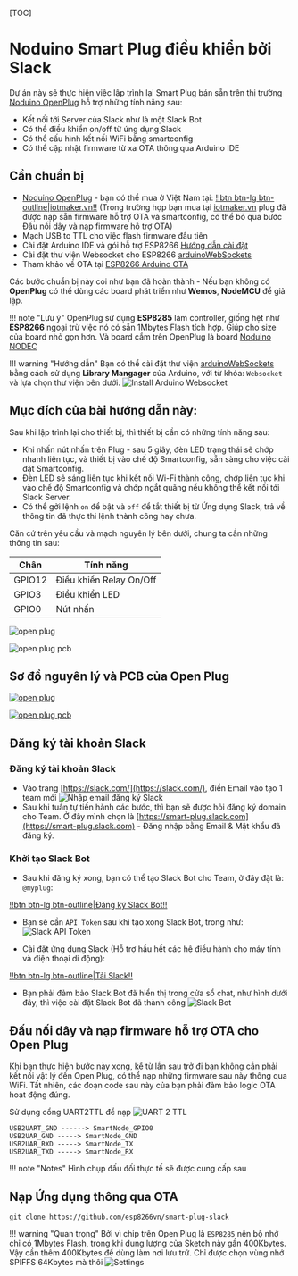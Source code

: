 [TOC]
# Noduino Smart Plug điều khiển bởi Slack

Dự án này sẽ thực hiện việc lập trình lại Smart Plug bán sẵn trên thị trường [Noduino OpenPlug](http://noduino.org) hỗ trợ những tính năng sau:

- Kết nối tới Server của Slack như là một Slack Bot 
- Có thể điều khiển on/off từ ứng dụng Slack 
- Có thể cấu hình kết nối WiFi bằng smartconfig
- Có thể cập nhật firmware từ xa OTA thông qua Arduino IDE

## Cần chuẩn bị
- [Noduino OpenPlug](http://noduino.org) - bạn có thể mua ở Việt Nam tại: [!!btn btn-lg btn-outline|iotmaker.vn!!](https://iotmaker.vn) (Trong trường hợp bạn mua tại [iotmaker.vn](https://iotmaker.vn) plug đã được nạp sẵn firmware hỗ trợ OTA và smartconfig, có thể bỏ qua bước Đấu nối dây và nạp firmware hỗ trợ OTA)
- Mạch USB to TTL cho việc flash firmware đầu tiên 
- Cài đặt Arduino IDE và gói hỗ trợ ESP8266 [Hướng dẫn cài đặt](../basic/install.md)
- Cài đặt thư viện Websocket cho ESP8266 [arduinoWebSockets](https://github.com/Links2004/arduinoWebSockets)
- Tham khảo về OTA tại [ESP8266 Arduino OTA](../ota/arduino-fota.md)

Các bước chuẩn bị này coi như bạn đã hoàn thành - Nếu bạn không có **OpenPlug** có thể dùng các board phát triển như **Wemos**, **NodeMCU** để giả lập.

!!! note "Lưu ý"
    OpenPlug sử dụng **ESP8285** làm controller, giống hệt như **ESP8266** ngoại trừ việc nó có sẵn 1Mbytes Flash tích hợp. Giúp cho size của board nhỏ gọn hơn. Và board cắm trên OpenPlug là board [Noduino NODEC](https://iotmaker.vn/wireless/wi-fi/nodec/)

!!! warning "Hướng dẫn" 
    Bạn có thể cài đặt thư viện [arduinoWebSockets](https://github.com/Links2004/arduinoWebSockets) bằng cách sử dụng **Library Mangager** của Arduino, với từ khóa: `Websocket` và lựa chọn thư viện bên dưới.
    ![Install Arduino Websocket](images/openplug/lib-man.png)

## Mục đích của bài hướng dẫn này:

Sau khi lập trình lại cho thiết bị, thì thiết bị cần có những tính năng sau:

- Khi nhấn nút nhấn trên Plug - sau 5 giây, đèn LED trạng thái sẽ chớp nhanh liên tục, và thiết bị vào chế độ Smartconfig, sẵn sàng cho việc cài đặt Smartconfig. 
- Đèn LED sẽ sáng liên tục khi kết nối Wi-Fi thành công, chớp liên tục khi vào chế độ Smartconfig và chớp ngắt quãng nếu không thể kết nối tới Slack Server. 
- Có thể gởi lệnh `on` để bật và `off` để tắt thiết bị từ Ứng dụng Slack, trả về thông tin đã thực thi lệnh thành công hay chưa.

Căn cứ trên yêu cầu và mạch nguyên lý bên dưới, chung ta cần những thông tin sau: 

| Chân   | Tính năng               |
|--------|-------------------------|
| GPIO12 | Điều khiển Relay On/Off |
| GPIO3  | Điều khiển LED          |
| GPIO0  | Nút nhấn                |



![open plug](images/open-plug.jpg)

![open plug pcb](images/open-plug-pcb.jpg)

## Sơ đồ nguyên lý và PCB của Open Plug 

[![open plug](images/open-plug-sch.png)](images/open-plug-sch.png)

[![open plug pcb](images/open-plug-pcb1.png)](images/open-plug-pcb1.png)

## Đăng ký tài khoản Slack 

### Đăng ký tài khoản Slack

- Vào trang [https://slack.com/](https://slack.com/), điền Email vào tạo 1 team mới
![Nhập email đăng ký Slack](images/openplug/slack01.png)
- Sau khi tuần tự tiến hành các bước, thì bạn sẽ được hỏi đăng ký domain cho Team. Ở đây mình chọn là [https://smart-plug.slack.com](https://smart-plug.slack.com) - Đăng nhập bằng Email & Mật khẩu đã đăng ký. 

### Khởi tạo Slack Bot 

- Sau khi đăng ký xong, bạn có thể tạo Slack Bot cho Team, ở đây đặt là: `@myplug`:

[!!btn btn-lg btn-outline|Đăng ký Slack Bot!!](https://my.slack.com/services/new/bot)

- Bạn sẽ cần `API Token` sau khi tạo xong Slack Bot, trong như: 
![Slack API Token](images/openplug/slack-setup-ok.png)

- Cài đặt ứng dụng Slack (Hỗ trợ hầu hết các hệ điều hành cho máy tính và điện thoại di động):

[!!btn btn-lg btn-outline|Tải Slack!!](https://slack.com/downloads/osx) 

- Bạn phải đảm bảo Slack Bot đã hiển thị trong cửa sổ chat, như hình dưới đây, thì việc cài đặt Slack Bot đã thành công 
![Slack Bot](images/openplug/slack-bot.png)

## Đấu nối dây và nạp firmware hỗ trợ OTA cho Open Plug  

Khi bạn thực hiện bước này xong, kể từ lần sau trở đi bạn không cần phải kết nối vật lý đến Open Plug, có thể nạp những firmware sau này thông qua WiFi. Tất nhiên, các đoạn code sau này của bạn phải đảm bảo logic OTA hoạt động đúng.

Sử dụng cổng UART2TTL để nạp 
![UART 2 TTL](images/openplug/ft232.jpg)
```
USB2UART_GND ------> SmartNode_GPIO0
USB2UAR_GND -----> SmartNode_GND
USB2UAR_RXD -----> SmartNode_TX
USB2UAR_TXD -----> SmartNode_RX
```

!!! note "Notes"
    Hình chụp đấu đối thực tế sẽ được cung cấp sau

## Nạp Ứng dụng thông qua OTA 

```
git clone https://github.com/esp8266vn/smart-plug-slack
```

!!! warning "Quan trọng"
    Bởi vì chip trên Open Plug là `ESP8285` nên bộ nhớ chỉ có 1Mbytes Flash, trong khi dung lượng của Sketch này gần 400Kbytes. Vậy cần thêm 400Kbytes để dùng làm nơi lưu trữ. Chỉ được chọn vùng nhớ SPIFFS 64Kbytes mà thôi 
    ![Settings](images/openplug/settings.png)


